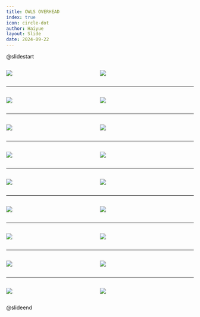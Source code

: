 ```yaml
---
title: OWLS OVERHEAD
index: true
icon: circle-dot
author: Haiyue
layout: Slide
date: 2024-09-22
---
```

 
@slidestart

<div style="display:flex">
<div style="flex:1">

![](https://raw.githubusercontent.com/yclord/reading/refs/heads/master/english/Level-O/OWLS%20OVERHEAD/001.webp)
</div>
<div style="flex:1">

![](https://raw.githubusercontent.com/yclord/reading/refs/heads/master/english/Level-O/OWLS%20OVERHEAD/002.webp)
</div>
</div>

---

<div style="display:flex">
<div style="flex:1">

![](https://raw.githubusercontent.com/yclord/reading/refs/heads/master/english/Level-O/OWLS%20OVERHEAD/003.webp)
</div>
<div style="flex:1">

![](https://raw.githubusercontent.com/yclord/reading/refs/heads/master/english/Level-O/OWLS%20OVERHEAD/004.webp)
</div>
</div>

---

<div style="display:flex">
<div style="flex:1">

![](https://raw.githubusercontent.com/yclord/reading/refs/heads/master/english/Level-O/OWLS%20OVERHEAD/005.webp)
</div>
<div style="flex:1">

![](https://raw.githubusercontent.com/yclord/reading/refs/heads/master/english/Level-O/OWLS%20OVERHEAD/006.webp)
</div>
</div>

---

<div style="display:flex">
<div style="flex:1">

![](https://raw.githubusercontent.com/yclord/reading/refs/heads/master/english/Level-O/OWLS%20OVERHEAD/007.webp)
</div>
<div style="flex:1">

![](https://raw.githubusercontent.com/yclord/reading/refs/heads/master/english/Level-O/OWLS%20OVERHEAD/008.webp)
</div>
</div>

---

<div style="display:flex">
<div style="flex:1">

![](https://raw.githubusercontent.com/yclord/reading/refs/heads/master/english/Level-O/OWLS%20OVERHEAD/009.webp)
</div>
<div style="flex:1">

![](https://raw.githubusercontent.com/yclord/reading/refs/heads/master/english/Level-O/OWLS%20OVERHEAD/010.webp)
</div>
</div>

---

<div style="display:flex">
<div style="flex:1">

![](https://raw.githubusercontent.com/yclord/reading/refs/heads/master/english/Level-O/OWLS%20OVERHEAD/011.webp)
</div>
<div style="flex:1">

![](https://raw.githubusercontent.com/yclord/reading/refs/heads/master/english/Level-O/OWLS%20OVERHEAD/012.webp)
</div>
</div>

---

<div style="display:flex">
<div style="flex:1">

![](https://raw.githubusercontent.com/yclord/reading/refs/heads/master/english/Level-O/OWLS%20OVERHEAD/013.webp)
</div>
<div style="flex:1">

![](https://raw.githubusercontent.com/yclord/reading/refs/heads/master/english/Level-O/OWLS%20OVERHEAD/014.webp)
</div>
</div>

---

<div style="display:flex">
<div style="flex:1">

![](https://raw.githubusercontent.com/yclord/reading/refs/heads/master/english/Level-O/OWLS%20OVERHEAD/015.webp)
</div>
<div style="flex:1">

![](https://raw.githubusercontent.com/yclord/reading/refs/heads/master/english/Level-O/OWLS%20OVERHEAD/016.webp)
</div>
</div>

---

<div style="display:flex">
<div style="flex:1">

![](https://raw.githubusercontent.com/yclord/reading/refs/heads/master/english/Level-O/OWLS%20OVERHEAD/017.webp)
</div>
<div style="flex:1">

![](https://raw.githubusercontent.com/yclord/reading/refs/heads/master/english/Level-O/OWLS%20OVERHEAD/018.webp)
</div>
</div>

@slideend